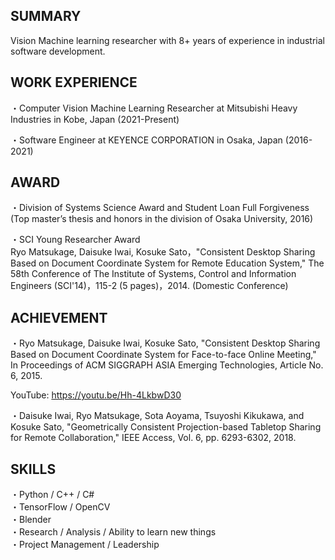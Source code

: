 ## SUMMARY
 Vision Machine learning researcher with 8+ years of experience in industrial software development. 

## WORK EXPERIENCE
・Computer Vision Machine Learning Researcher at Mitsubishi Heavy Industries in Kobe, Japan (2021-Present)

・Software Engineer at KEYENCE CORPORATION in Osaka, Japan (2016-2021)

## AWARD
・Division of Systems Science Award and Student Loan Full Forgiveness (Top master’s thesis and honors in the division of Osaka University, 2016)

・SCI Young Researcher Award <br>
Ryo Matsukage, Daisuke Iwai, Kosuke Sato，"Consistent Desktop Sharing Based on Document Coordinate System for Remote Education System," The 58th Conference of The Institute of Systems, Control and Information Engineers (SCI'14)，115-2 (5 pages)，2014. (Domestic Conference)


## ACHIEVEMENT
・Ryo Matsukage, Daisuke Iwai, Kosuke Sato, "Consistent Desktop Sharing Based on Document Coordinate System for Face-to-face Online Meeting," In Proceedings of ACM SIGGRAPH ASIA Emerging Technologies, Article No. 6, 2015.

YouTube: https://youtu.be/Hh-4LkbwD30

・Daisuke Iwai, Ryo Matsukage, Sota Aoyama, Tsuyoshi Kikukawa, and Kosuke Sato, "Geometrically Consistent Projection-based Tabletop Sharing for Remote Collaboration," IEEE Access, Vol. 6, pp. 6293-6302, 2018.

## SKILLS
・Python / C++ / C#<br>
・TensorFlow / OpenCV <br>
・Blender <br>
・Research / Analysis / Ability to learn new things<br>
・Project Management / Leadership<br>
